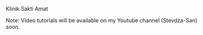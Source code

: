 Klinik Sakti Amat

Note: Video tutorials will be available on my Youtube channel (Stevdza-San) soon.
